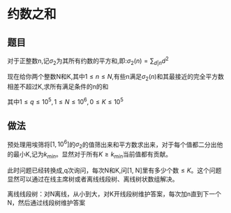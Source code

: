 # 约数之和

## 题目

对于正整数n,记$\sigma_2$为其所有约数的平方和,即:$\sigma_2(n)=\sum_{d|n}d^2$

现在给你两个整数N和K,其中$1\leq n\leq N$,有些n满足$\sigma_2(n)$和其最接近的完全平方数相差不超过K,求所有满足条件的n的和

其中$1\leq q\leq 10^5,1\leq N\leq 10^6, 0\leq K\leq 10^5$

## 做法

预处理用埃筛将$[1,10^6]$的$\sigma_2$的值筛出来和平方数求出来，对于每个值都二分出他的最小K,记为$k_{min}$。显然对于所有$K\geq k_{min}$当前值都有贡献。

此时问题已经转换成,q次询问，每次N和K,问[1, N]里有多少个数$\leq K$。这个问题显然可以通过在线主席树或者离线线段树、离线树状数组解决。

离线线段树：对N离线，从小到大，对K开线段树维护答案，每次加n直到下一个N，然后通过线段树维护答案


